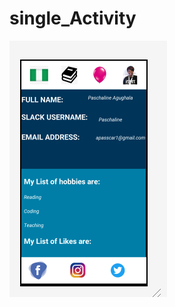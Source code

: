 # single_Activity

![Sceenshot of app](https://github.com/passcarlean/single_Activity/blob/master/app/src/main/res/drawable/Capture.PNG)

